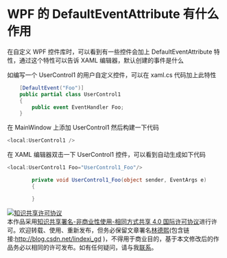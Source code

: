 
# WPF 的 DefaultEventAttribute 有什么作用

在自定义 WPF 控件库时，可以看到有一些控件会加上 DefaultEventAttribute 特性，通过这个特性可以告诉 XAML 编辑器，默认创建的事件是什么

<!--more-->



<!-- 发布 -->

如编写一个 UserControl1 的用户自定义控件，可以在 xaml.cs 代码加上此特性

```csharp
    [DefaultEvent("Foo")]
    public partial class UserControl1
    {
        public event EventHandler Foo;
    }
```

在 MainWindow 上添加 UserControl1 然后构建一下代码

```csharp
<local:UserControl1 />
```

在 XAML 编辑器双击一下 UserControl1 控件，可以看到自动生成如下代码

```csharp
<local:UserControl1 Foo="UserControl1_Foo"/>

        private void UserControl1_Foo(object sender, EventArgs e)
        {

        }
```





<a rel="license" href="http://creativecommons.org/licenses/by-nc-sa/4.0/"><img alt="知识共享许可协议" style="border-width:0" src="https://licensebuttons.net/l/by-nc-sa/4.0/88x31.png" /></a><br />本作品采用<a rel="license" href="http://creativecommons.org/licenses/by-nc-sa/4.0/">知识共享署名-非商业性使用-相同方式共享 4.0 国际许可协议</a>进行许可。欢迎转载、使用、重新发布，但务必保留文章署名[林德熙](http://blog.csdn.net/lindexi_gd)(包含链接:http://blog.csdn.net/lindexi_gd )，不得用于商业目的，基于本文修改后的作品务必以相同的许可发布。如有任何疑问，请与我[联系](mailto:lindexi_gd@163.com)。